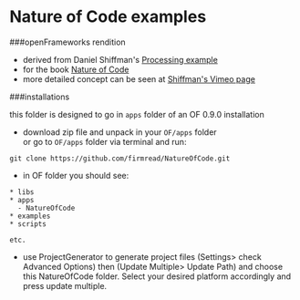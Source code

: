 Nature of Code examples
==========
###openFrameworks rendition

* derived from Daniel Shiffman's [Processing example](https://github.com/shiffman/The-Nature-of-Code-Examples) 
* for the book [Nature of Code](http://natureofcode.com/)
* more detailed concept can be seen at [Shiffman's Vimeo page](https://vimeo.com/shiffman)


###installations

this folder is designed to go in `apps` folder of an OF 0.9.0 installation

* download zip file and unpack in your `OF/apps` folder  
or go to `OF/apps` folder via terminal and run: 

```
git clone https://github.com/firmread/NatureOfCode.git
```


* in OF folder you should see: 

```
* libs
* apps
  - NatureOfCode
* examples
* scripts

etc. 

```

* use ProjectGenerator to generate project files
(Settings> check Advanced Options) then (Update Multiple> Update Path) and choose this NatureOfCode folder. Select your desired platform accordingly and press update multiple. 
